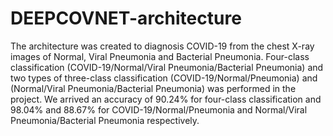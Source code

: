 # DEEPCOVNET-architecture
The architecture was created to diagnosis COVID-19 from the chest X-ray images of Normal, Viral Pneumonia and Bacterial Pneumonia. Four-class classification (COVID-19/Normal/Viral Pneumonia/Bacterial Pneumonia) and two types of three-class classification (COVID-19/Normal/Pneumonia) and (Normal/Viral Pneumonia/Bacterial Pneumonia) was performed in the project. We arrived an accuracy of 90.24% for four-class classification and 98.04% and 88.67% for COVID-19/Normal/Pneumonia and Normal/Viral Pneumonia/Bacterial Pneumonia respectively. 
